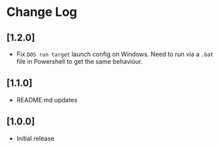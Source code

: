 # Change Log

## [1.2.0]
- Fix `DOS run target` launch config on Windows. Need to run via a `.bat` file in Powershell to get the same behaviour.

## [1.1.0]
- README.md updates

## [1.0.0]

- Initial release